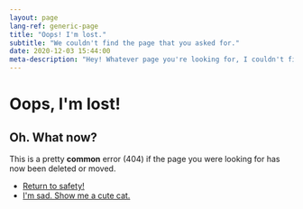 ```yaml
---
layout: page
lang-ref: generic-page
title: "Oops! I'm lost."
subtitle: "We couldn't find the page that you asked for."
date: 2020-12-03 15:44:00
meta-description: "Hey! Whatever page you're looking for, I couldn't find... 404? HELP. 🚨"
---
```


# Oops, I'm lost!
## Oh. What now?
This is a pretty **common** error (404) if the page you were looking for has now been deleted or moved.


<div class="col-6 col-12-medium">
	<ul class="actions">
		<li><a href="/" class="button primary">Return to safety!</a></li>
		<li><a href="https://d17fnq9dkz9hgj.cloudfront.net/uploads/2018/03/Russian-Blue_01.jpg" class="button">I'm sad. Show me a cute cat.</a></li>
	</ul>
</div>